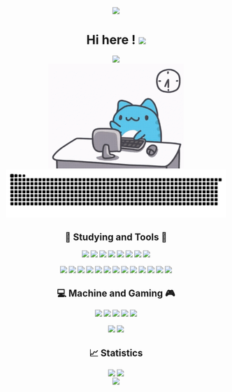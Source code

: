 <div align='center'>

  <img src="https://count.getloli.com/get/@demonq0q?theme=rule34" />

  # Hi here ! <img src="https://raw.githubusercontent.com/iampavangandhi/iampavangandhi/master/gifs/Hi.gif" width="35px">

  <img src="https://readme-typing-svg.herokuapp.com?font=Fira+Code&pause=1000&background=FF5FC804&random=false&width=435&separator=%3C&lines=if(you+%3D+'coming')+printf('Hello');%3Cto+be+continue..." />

  <br>

  <img src="https://raw.githubusercontent.com/demonq0q/demonq0q/master/assets/tap-code.gif?raw=true" width=310 height=240/>

  <br>

  <img src="https://raw.githubusercontent.com/demonq0q/demonq0q/master/assets/code-contribute.svg?raw=true">

  <br>

  ## 💪 Studying and Tools 🔧

  <img src="https://img.shields.io/badge/html5-white?style=for-the-badge&logo=html5">
  <img src="https://img.shields.io/badge/css3-white?style=for-the-badge&logo=css3&logoColor=blue">
  <img src="https://img.shields.io/badge/JavaScript-white?style=for-the-badge&logo=JavaScript&logoColor=black">
  <img src="https://img.shields.io/badge/vue.js-white?style=for-the-badge&logo=vue.js">
  <img src="https://img.shields.io/badge/vite-white?style=for-the-badge&logo=vite">
  <img src="https://img.shields.io/badge/C-white?style=for-the-badge&logo=C&logoColor=blue">
  <img src="https://img.shields.io/badge/C%2B%2B-white?style=for-the-badge&logo=C%2B%2B&logoColor=blue">
  <img src="https://img.shields.io/badge/python-white?style=for-the-badge&logo=python">

  <br>
  <br>

  <img src="https://img.shields.io/badge/visaul studio code-white?style=for-the-badge&logo=visual%20studio%20code&logoColor=blue">
  <img src="https://img.shields.io/badge/github-white?style=for-the-badge&logo=github&logoColor=black">
  <img src="https://img.shields.io/badge/git-white?style=for-the-badge&logo=git&logoColor=orange">  
  <img src="https://img.shields.io/badge/anaconda-white?style=for-the-badge&logo=anaconda">
  <img src="https://img.shields.io/badge/notion-white?style=for-the-badge&logo=notion&logoColor=black">
  <img src="https://img.shields.io/badge/markdown-white?style=for-the-badge&logo=markdown&logoColor=black">
  <img src="https://img.shields.io/badge/vim-white?style=for-the-badge&logo=vim&logoColor=black">
  <img src="https://img.shields.io/badge/%20Chrome-white?style=for-the-badge&logo=Google%20Chrome">
  <img src="https://img.shields.io/badge/linux-white?style=for-the-badge&logo=linux&logoColor=black">
  <img src="https://img.shields.io/badge/node.js-white?style=for-the-badge&logo=node.js">
  <img src="https://img.shields.io/badge/vercel-white?style=for-the-badge&logo=vercel&logoColor=black">
  <img src="https://img.shields.io/badge/cloudflare-white?style=for-the-badge&logo=cloudflare">
  <img src="https://img.shields.io/badge/hexo-white?style=for-the-badge&logo=hexo">

  <br>

  ## 💻 Machine and Gaming 🎮 

  <img src="https://img.shields.io/badge/win10-blue?style=for-the-badge&logo=windows&logoColor=blue&label=Windows&labelColor=white">
  <img src="https://img.shields.io/badge/rtx3050-green?style=for-the-badge&logo=NVIDIA&logoColor=green&label=NVIDIA&labelColor=white">
  <img src='https://img.shields.io/badge/r5-black?style=for-the-badge&logo=amd&logoColor=black&label=amd&labelColor=white'>
  <img src="https://img.shields.io/badge/k50-orange?style=for-the-badge&logo=xiaomi&label=xiaomi&labelColor=white">
  <img src="https://img.shields.io/badge/r7000-red?style=for-the-badge&logo=lenovo&logoColor=red&label=lenovo&labelColor=white">

  <br>
  <br>

  <img src="https://img.shields.io/badge/steam-black?style=for-the-badge&logo=steam&logoColor=white">
  <img src="https://img.shields.io/badge/epic games-black?style=for-the-badge&logo=epicgames&logoColor=white">


  <br>

  ## 📈 Statistics

  <img src="https://github-readme-stats.vercel.app/api?username=demonq0q&hide=issues&show_icons=true&theme=white&layout=compact" height=160 />
  
  <img src="https://github-readme-stats.vercel.app/api/top-langs/?username=anuraghazra&layout=compact" height=160 />
 
  <br>

  <img src="https://github-readme-activity-graph.vercel.app/graph?username=demonq0q&bg_color=ffffff&color=000000&line=00eeff&point=ffcf24&area=true&hide_border=true" />

  <br>



</div>